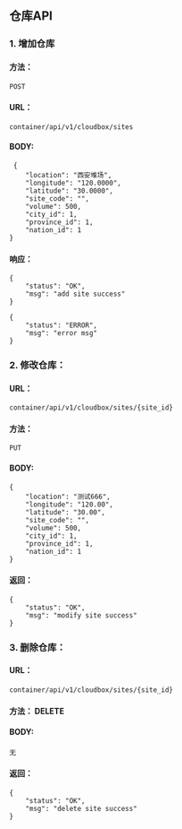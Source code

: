## 仓库API

### 1. 增加仓库

#### 方法：
 
`POST`

#### URL：

`container/api/v1/cloudbox/sites`

#### BODY:

```
 {
	"location": "西安堆场",
	"longitude": "120.0000",
	"latitude": "30.0000",
	"site_code": "",
	"volume": 500,
	"city_id": 1,
	"province_id": 1,
	"nation_id": 1
}
```

#### 响应：

```
{
    "status": "OK",
    "msg": "add site success"
}
```

```
{
    "status": "ERROR",
    "msg": "error msg"
}
```

### 2. 修改仓库：

#### URL：

`container/api/v1/cloudbox/sites/{site_id}`

#### 方法： 

`PUT`

#### BODY:

```
{
	"location": "测试666",
	"longitude": "120.00",
	"latitude": "30.00",
	"site_code": "",
	"volume": 500,
	"city_id": 1,
	"province_id": 1,
	"nation_id": 1
}
 ```
 
#### 返回：

```
{
    "status": "OK",
    "msg": "modify site success"
}
```


### 3. 删除仓库：

#### URL： 

`container/api/v1/cloudbox/sites/{site_id}`

#### 方法： DELETE

#### BODY:

`无`

#### 返回：
```
{
    "status": "OK",
    "msg": "delete site success"
}
```